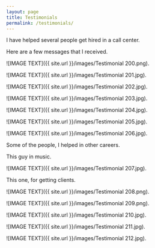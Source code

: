 ```yaml
---
layout: page
title: Testimonials
permalink: /testimonials/
---
```

I have helped several people get hired in a call center.

Here are a few messages that I received.

![IMAGE TEXT]({{ site.url }}/images/Testimonial 200.png).

![IMAGE TEXT]({{ site.url }}/images/Testimonial 201.jpg).

![IMAGE TEXT]({{ site.url }}/images/Testimonial 202.jpg).

![IMAGE TEXT]({{ site.url }}/images/Testimonial 203.jpg).

![IMAGE TEXT]({{ site.url }}/images/Testimonial 204.jpg).

![IMAGE TEXT]({{ site.url }}/images/Testimonial 205.jpg).

![IMAGE TEXT]({{ site.url }}/images/Testimonial 206.jpg).

Some of the people, I helped in other careers.

This guy in music.

![IMAGE TEXT]({{ site.url }}/images/Testimonial 207.jpg).

This one, for getting clients.

![IMAGE TEXT]({{ site.url }}/images/Testimonial 208.png).

![IMAGE TEXT]({{ site.url }}/images/Testimonial 209.png).

![IMAGE TEXT]({{ site.url }}/images/Testimonial 210.jpg).

![IMAGE TEXT]({{ site.url }}/images/Testimonial 211.jpg).

![IMAGE TEXT]({{ site.url }}/images/Testimonial 212.jpg).